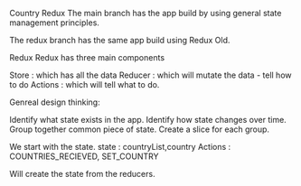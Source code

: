 Country Redux
The main branch has the app build by using general state management principles.

The redux branch has the same app build using Redux Old.

Redux
Redux has three main components

Store : which has all the data
Reducer : which will mutate the data - tell how to do
Actions : which will tell what to do.

Genreal design thinking:

Identify what state exists in the app.
Identify how state changes over time.
Group together common piece of state.
Create a slice for each group.

We start with the state.
state : countryList,country
Actions : COUNTRIES_RECIEVED, SET_COUNTRY

Will create the state from the reducers.

